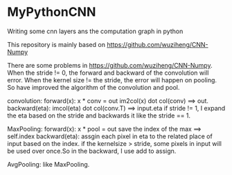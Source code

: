 # MyPythonCNN
Writing some cnn layers ans the computation graph in python

This repository is mainly based on https://github.com/wuziheng/CNN-Numpy

There are some problems in https://github.com/wuziheng/CNN-Numpy. When the stride != 0, the forward and backward of the convolution will error. When the kernel size != the stride, the error will happen on pooling. So  have improved the algorithm of the convolution and pool. 

convolution:
	forward(x):
	x * conv = out
	im2col(x) dot col(conv) ==> out.
	backward(eta):
	imcol(eta) dot col(conv.T) ==> input.eta
	if stride != 1, I expand the eta based on the stride and backwards it like the stride == 1.

MaxPooling:
	forward(x):
	x * pool = out
	save the index of the max ==> self.index
	backward(eta):
	assgin each pixel in eta to the related place of input based on the index.
	if the kernelsize > stride, some pixels in input will be used over once.So in the backward, I use add to assign.

AvgPooling:
	like MaxPooling.



